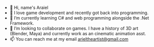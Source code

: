 - 👋 Hi, name's Araiel
- 👀 I love game development and recently got back into programming.
- 🌱 I’m currently learning C# and web programming alongside the .Net Framework.
- 💞️ I’m looking to collaborate on games. I have a history of 3D art (Blender, Maya) and currently work as an cinematic animation asst.
- 📫 You can reach me at my email arieltheartist@gmail.com

<!---
H1DENS33K/H1DENS33K is a ✨ special ✨ repository because its `README.md` (this file) appears on your GitHub profile.
You can click the Preview link to take a look at your changes.
--->
